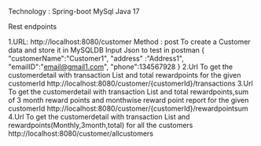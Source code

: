 Technology : 
Spring-boot
MySql
Java 17

Rest endpoints

1.URL:  http://localhost:8080/customer
Method : post
To create a Customer data and store it in MySQLDB
Input Json to test in postman
{
		"customerName":"Customer1",
		"address" :"Address1",
		"emailID":"email@gmail1.com",
		"phone":134567928
		}
2.Url To get the customerdetail with transaction List and total rewardpoints for the given customerId
 http://localhost:8080/customer/{customerId}/transactions
 3.Url To get the customerdetail with transaction List and total rewardpoints,sum of 3 month reward points and  monthwise reward point report for the given customerId
  http://localhost:8080/customer/{customerId}/rewardpointsum
4.Url To get the customerdetail with transaction List and rewardpoints(Monthly,3month,total) for all the customers
http://localhost:8080/customer/allcustomers
